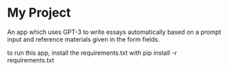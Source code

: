 # My Project

An app which uses GPT-3 to write essays automatically based on a prompt input and reference materials given in the form fields. 

to run this app, install the requirements.txt with pip install -r requirements.txt
